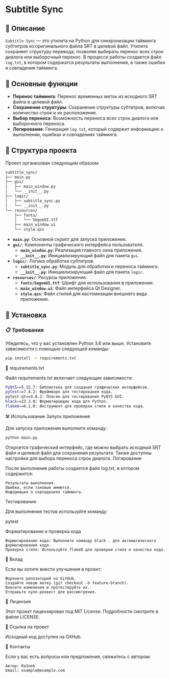# Subtitle Sync

## 📜 Описание

`Subtitle Sync` — это утилита на Python для синхронизации тайминга субтитров из оригинального файла SRT в целевой файл. Утилита сохраняет структуру перевода, позволяя выбирать перенос всех строк диалога или выборочный перенос. В процессе работы создается файл `log.txt`, в котором содержатся результаты выполнения, а также ошибки и совпадения тайминга.

## 🚀 Основные функции

- **Перенос тайминга**: Перенос временных меток из исходного SRT файла в целевой файл.
- **Сохранение структуры**: Сохранение структуры субтитров, включая количество строк и их расположение.
- **Выбор переноса**: Возможность переноса всех строк диалога или выборочного переноса.
- **Логирование**: Генерация `log.txt`, который содержит информацию о выполнении, ошибках и совпадениях тайминга.

## 📁 Структура проекта

Проект организован следующим образом:

```bash
subtitle_sync/
├── main.py
├── gui/
│   ├── main_window.py
│   └── __init__.py
├── logic/
│   ├── subtitle_sync.py
│   └── __init__.py
└── resources/
    ├── fonts/
    │   └── SegoeUI.ttf
    ├── main_window.ui
    └── style.qss
```
 
- **`main.py`**: Основной скрипт для запуска приложения.
- **`gui/`**: Компоненты графического интерфейса пользователя.
  - **`main_window.py`**: Реализация главного окна приложения.
  - **`__init__.py`**: Инициализирующий файл для пакета `gui`.
- **`logic/`**: Логика обработки субтитров.
  - **`subtitle_sync.py`**: Модуль для обработки и переноса тайминга.
  - **`__init__.py`**: Инициализирующий файл для пакета `logic`.
- **`resources/`**: Ресурсы приложения.
  - **`fonts/SegoeUI.ttf`**: Шрифт для использования в приложении.
  - **`main_window.ui`**: Файл интерфейса Qt Designer.
  - **`style.qss`**: Файл стилей для кастомизации внешнего вида приложения.

## 🔧 Установка

### 📋 Требования

Убедитесь, что у вас установлен Python 3.6 или выше. Установите зависимости с помощью следующей команды:
```bash
pip install -r requirements.txt
```
📄 requirements.txt

Файл requirements.txt включает следующие зависимости:
```bash
PyQt5==5.15.7: Библиотека для создания графических интерфейсов.
pytest==7.4.2: Фреймворк для тестирования кода.
pytest-qt==4.0.2: Плагин для тестирования PyQt5 GUI.
black==23.3.0: Форматировщик кода для Python.
flake8==6.1.0: Инструмент для проверки стиля и качества кода.
```
🛠️ Использование
Запуск приложения

Для запуска приложения выполните команду:
```bash
python main.py
```
Откроется графический интерфейс, где можно выбрать исходный SRT файл и целевой файл для сохранения результата. Также доступны настройки для выбора переноса строк диалога.
Логирование

После выполнения работы создается файл log.txt, в котором содержится:

    Результаты выполнения.
    Ошибки, если таковые имеются.
    Информация о совпадениях тайминга.

Тестирование

Для выполнения тестов используйте команду:

pytest

Форматирование и проверка кода

    Форматирование кода: Выполните команду black . для автоматического форматирования кода.
    Проверка стиля: Используйте flake8 для проверки стиля и качества кода.

🤝 Вклад

Если вы хотите внести улучшения в проект:

    Форкните репозиторий на GitHub.
    Создайте новую ветку (git checkout -b feature-branch).
    Внесите изменения и протестируйте их.
    Отправьте пулл-реквест для рассмотрения.

📜 Лицензия

Этот проект лицензирован под MIT License. Подробности смотрите в файле LICENSE.

🔗 Ссылка на проект

Исходный код доступен на GitHub.

📝 Контакты

Если у вас есть вопросы или предложения, свяжитесь с автором:

    Автор: Ra1nek
    Email: example@example.com
